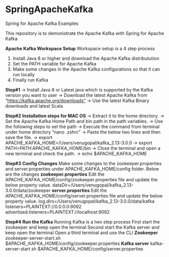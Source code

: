 # SpringApacheKafka
Spring for Apache Kafka Examples

This repository is to demonistrate the Apache Kafka with Spring for Apache Kafka

**Apache Kafka Workspace Setup**
Workspace setup is a 4 step process
1. Install Java 8 or higher and download the Apache Kafka distributution
2. Set the PATH variable for Apache Kafka
3. Make some changes in the Apache Kafka configurations so that it can run locally
4. Finally run Kafka

**Step#1**
-> Install Java 8 or Latest java which is supported by the Kafka version you want to user
-> Download the latest Apache Kafka from “https://kafka.apache.org/downloads”
-> Use the latest Kafka Binary downloads and latest Scala

**Step#2** 
**Installation steps for MAC OS**
-> Extract it to the home directory.
-> Set the Apache Kafka Home Path and bin path in the path variables.
-> Use the following steps to set the path
-> Execute the command from terminal under home directory “nano .zshrc”
-> Paste the below two lines and then save the file.
-> export APACHE_KAFKA_HOME=/Users/venugopal/kafka_2.13-3.0.0
-> export PATH=$PATH:$APACHE_KAFKA_HOME/bin
-> Close the terminal and open a new terminal and check the path.
-> echo $APACHE_KAFKA_HOME

**Step#3** **Config Changes**
Make some changes to the zookeeper.properties and server.properties under APACHE_KAFKA_HOME/config folder. Below are the changes
**zookeeper.properties**
Edit the APACHE_KAFKA_HOME/config/zookeeper.properties file and update the below property value.
dataDir=/Users/venugopal/kafka_2.13-3.0.0/data/zookeeper
**server.properties**
Edit the APACHE_KAFKA_HOME/config/server.properties file and update the below property value.
log.dirs=/Users/venugopal/kafka_2.13-3.0.0/data/kafka
listeners=PLAINTEXT://0.0.0.0:9092
advertised.listeners=PLAINTEXT://localhost:9092

**Step#4** **Run the Kafka**
Running Kafka is a two step process
First start the zookeeper and keep open the terminal
Second start the Kafka server and keep open the terminal
Open a third terminal and use the CLI
**Zookeeper**
zookeeper-server-start.sh $APACHE_KAFKA_HOME/config/zookeeper.properties
**Kafka server**
kafka-server-start.sh $APACHE_KAFKA_HOME/config/server.properties

